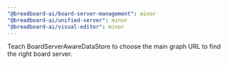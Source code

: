 ```yaml
---
"@breadboard-ai/board-server-management": minor
"@breadboard-ai/unified-server": minor
"@breadboard-ai/visual-editor": minor
---
```


Teach BoardServerAwareDataStore to choose the main graph URL to find the right
board server.
